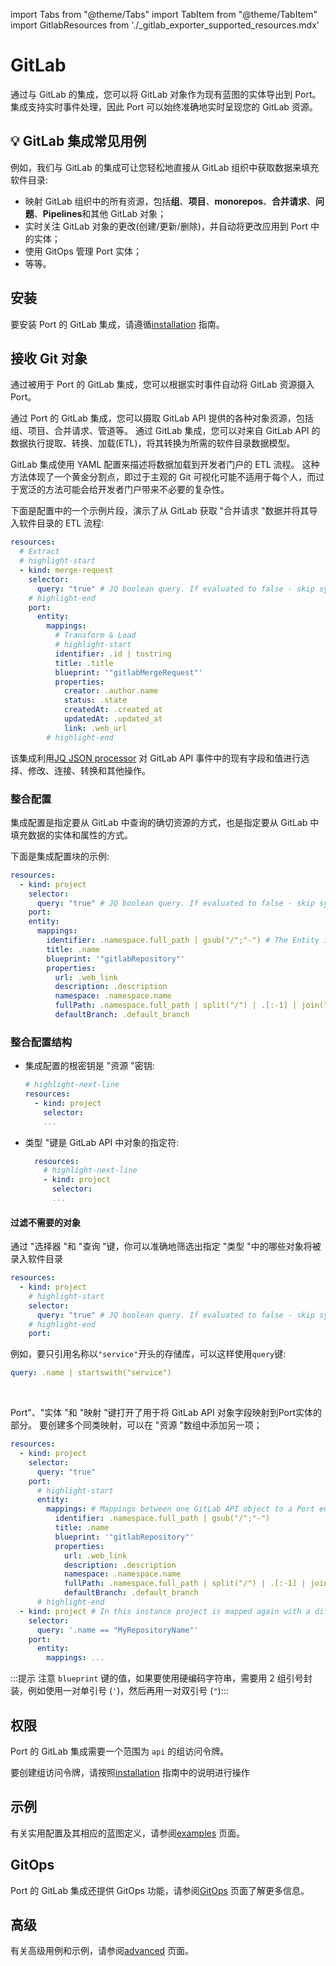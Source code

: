 import Tabs from "@theme/Tabs"
import TabItem from "@theme/TabItem"
import GitlabResources from './_gitlab_exporter_supported_resources.mdx'

# GitLab

通过与 GitLab 的集成，您可以将 GitLab 对象作为现有蓝图的实体导出到 Port。 集成支持实时事件处理，因此 Port 可以始终准确地实时呈现您的 GitLab 资源。

## 💡 GitLab 集成常见用例

例如，我们与 GitLab 的集成可让您轻松地直接从 GitLab 组织中获取数据来填充软件目录: 

* 映射 GitLab 组织中的所有资源，包括**组**、**项目**、**monorepos**、**合并请求**、**问题**、**Pipelines**和其他 GitLab 对象；
* 实时关注 GitLab 对象的更改(创建/更新/删除)，并自动将更改应用到 Port 中的实体；
* 使用 GitOps 管理 Port 实体；
* 等等。

## 安装

要安装 Port 的 GitLab 集成，请遵循[installation](./installation.md) 指南。

## 接收 Git 对象

通过被用于 Port 的 GitLab 集成，您可以根据实时事件自动将 GitLab 资源摄入 Port。

通过 Port 的 GitLab 集成，您可以摄取 GitLab API 提供的各种对象资源，包括组、项目、合并请求、管道等。 通过 GitLab 集成，您可以对来自 GitLab API 的数据执行提取、转换、加载(ETL)，将其转换为所需的软件目录数据模型。

GitLab 集成使用 YAML 配置来描述将数据加载到开发者门户的 ETL 流程。 这种方法体现了一个黄金分割点，即过于主观的 Git 可视化可能不适用于每个人，而过于宽泛的方法可能会给开发者门户带来不必要的复杂性。

下面是配置中的一个示例片段，演示了从 GitLab 获取 "合并请求 "数据并将其导入软件目录的 ETL 流程: 

```yaml showLineNumbers
resources:
  # Extract
  # highlight-start
  - kind: merge-request
    selector:
      query: "true" # JQ boolean query. If evaluated to false - skip syncing the object.
    # highlight-end
    port:
      entity:
        mappings:
          # Transform & Load
          # highlight-start
          identifier: .id | tostring
          title: .title
          blueprint: '"gitlabMergeRequest"'
          properties:
            creator: .author.name
            status: .state
            createdAt: .created_at
            updatedAt: .updated_at
            link: .web_url
        # highlight-end
```

该集成利用[JQ JSON processor](https://stedolan.github.io/jq/manual/) 对 GitLab API 事件中的现有字段和值进行选择、修改、连接、转换和其他操作。

### 整合配置

集成配置是指定要从 GitLab 中查询的确切资源的方式，也是指定要从 GitLab 中填充数据的实体和属性的方式。

下面是集成配置块的示例: 

```yaml showLineNumbers
resources:
  - kind: project
    selector:
      query: "true" # JQ boolean query. If evaluated to false - skip syncing the object.
    port:
    entity:
      mappings:
        identifier: .namespace.full_path | gsub("/";"-") # The Entity identifier will be the repository name.
        title: .name
        blueprint: '"gitlabRepository"'
        properties:
          url: .web_link
          description: .description
          namespace: .namespace.name
          fullPath: .namespace.full_path | split("/") | .[:-1] | join("/")
          defaultBranch: .default_branch
```

### 整合配置结构

* 集成配置的根密钥是 "资源 "密钥: 


  ```yaml showLineNumbers
  # highlight-next-line
  resources:
    - kind: project
      selector:
      ...
  ```


* 类型 "键是 GitLab API 中对象的指定符: 


  ```yaml showLineNumbers
    resources:
      # highlight-next-line
      - kind: project
        selector:
        ...
  ```


  <GitlabResources/>

#### 过滤不需要的对象

通过 "选择器 "和 "查询 "键，你可以准确地筛选出指定 "类型 "中的哪些对象将被录入软件目录


  ```yaml showLineNumbers
  resources:
    - kind: project
      # highlight-start
      selector:
        query: "true" # JQ boolean query. If evaluated to false - skip syncing the object.
      # highlight-end
      port:
  ```


例如，要只引用名称以`"service"`开头的存储库，可以这样使用`query`键: 

```yaml showLineNumbers
query: .name | startswith("service")
```

<br/>

Port"、"实体 "和 "映射 "键打开了用于将 GitLab API 对象字段映射到Port实体的部分。 要创建多个同类映射，可以在 "资源 "数组中添加另一项；


  ```yaml showLineNumbers
  resources:
    - kind: project
      selector:
        query: "true"
      port:
        # highlight-start
        entity:
          mappings: # Mappings between one GitLab API object to a Port entity. Each value is a JQ query.
            identifier: .namespace.full_path | gsub("/";"-")
            title: .name
            blueprint: '"gitlabRepository"'
            properties:
              url: .web_link
              description: .description
              namespace: .namespace.name
              fullPath: .namespace.full_path | split("/") | .[:-1] | join("/")
              defaultBranch: .default_branch
        # highlight-end
    - kind: project # In this instance project is mapped again with a different filter
      selector:
        query: '.name == "MyRepositoryName"'
      port:
        entity:
          mappings: ...
  ```


:::提示 注意 `blueprint` 键的值，如果要使用硬编码字符串，需要用 2 组引号封装，例如使用一对单引号 (`'`)，然后再用一对双引号 (`"`)::: 

## 权限

Port 的 GitLab 集成需要一个范围为 `api` 的组访问令牌。

要创建组访问令牌，请按照[installation](./installation.md#creating-a-gitlab-group-access-token) 指南中的说明进行操作

## 示例

有关实用配置及其相应的蓝图定义，请参阅[examples](./examples.md) 页面。

## GitOps

Port 的 GitLab 集成还提供 GitOps 功能，请参阅[GitOps](./gitops/gitops.md) 页面了解更多信息。

## 高级

有关高级用例和示例，请参阅[advanced](./advanced.md) 页面。